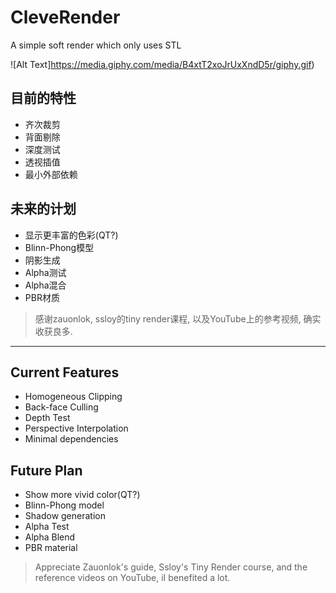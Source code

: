 # CleveRender

A simple soft render which only uses STL 

![Alt Text]https://media.giphy.com/media/B4xtT2xoJrUxXndD5r/giphy.gif) 

## 目前的特性

* 齐次裁剪
* 背面剔除
* 深度测试
* 透视插值
* 最小外部依赖

## 未来的计划

* 显示更丰富的色彩(QT?)
* Blinn-Phong模型
* 阴影生成
* Alpha测试
* Alpha混合
* PBR材质

> 感谢zauonlok, ssloy的tiny render课程, 以及YouTube上的参考视频, 确实收获良多.

***

## Current Features

* Homogeneous Clipping
* Back-face Culling
* Depth Test
* Perspective Interpolation
* Minimal dependencies

## Future Plan

* Show more vivid color(QT?)
* Blinn-Phong model
* Shadow generation
* Alpha Test
* Alpha Blend
* PBR material

> Appreciate Zauonlok's guide, Ssloy's Tiny Render course, and the reference videos on YouTube, iI benefited a lot.
